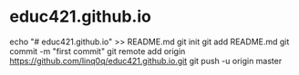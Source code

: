# educ421.github.io
echo "# educ421.github.io" >> README.md
git init
git add README.md
git commit -m "first commit"
git remote add origin https://github.com/linq0q/educ421.github.io.git
git push -u origin master

